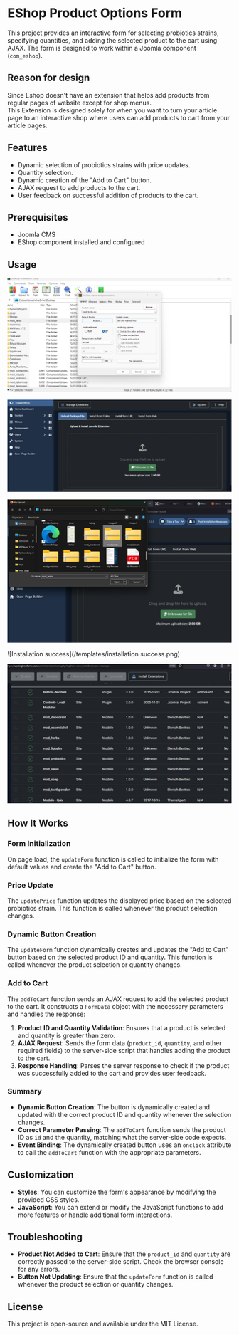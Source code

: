 # EShop Product Options Form

This project provides an interactive form for selecting probiotics strains, specifying quantities, and adding the selected product to the cart using AJAX. The form is designed to work within a Joomla component (`com_eshop`).


## Reason for design

Since Eshop doesn't have an extension that helps add products from regular pages of website except for shop menus.                                          
This Extension is designed solely for when you want to turn your article page to an interactive shop where users can add products to cart from your article pages.

## Features

- Dynamic selection of probiotics strains with price updates.
- Quantity selection.
- Dynamic creation of the "Add to Cart" button.
- AJAX request to add products to the cart.
- User feedback on successful addition of products to the cart.

## Prerequisites

- Joomla CMS
- EShop component installed and configured

## Usage

![Convert to Zip](/templates/convert_to_zip.png)

![Install Extension](/templates/install_extension.png)

![Pick Extension file](/templates/install_extension1.png)

![Installation success](/templates/installation success.png)

![All installed Modules](/templates/mod_screenshots.png)
## How It Works

### Form Initialization

On page load, the `updateForm` function is called to initialize the form with default values and create the "Add to Cart" button.

### Price Update

The `updatePrice` function updates the displayed price based on the selected probiotics strain. This function is called whenever the product selection changes.

### Dynamic Button Creation

The `updateForm` function dynamically creates and updates the "Add to Cart" button based on the selected product ID and quantity. This function is called whenever the product selection or quantity changes.

### Add to Cart

The `addToCart` function sends an AJAX request to add the selected product to the cart. It constructs a `FormData` object with the necessary parameters and handles the response:

1. **Product ID and Quantity Validation**: Ensures that a product is selected and quantity is greater than zero.
2. **AJAX Request**: Sends the form data (`product_id`, `quantity`, and other required fields) to the server-side script that handles adding the product to the cart.
3. **Response Handling**: Parses the server response to check if the product was successfully added to the cart and provides user feedback.

### Summary

- **Dynamic Button Creation**: The button is dynamically created and updated with the correct product ID and quantity whenever the selection changes.
- **Correct Parameter Passing**: The `addToCart` function sends the product ID as `id` and the quantity, matching what the server-side code expects.
- **Event Binding**: The dynamically created button uses an `onclick` attribute to call the `addToCart` function with the appropriate parameters.

## Customization

- **Styles**: You can customize the form's appearance by modifying the provided CSS styles.
- **JavaScript**: You can extend or modify the JavaScript functions to add more features or handle additional form interactions.

## Troubleshooting

- **Product Not Added to Cart**: Ensure that the `product_id` and `quantity` are correctly passed to the server-side script. Check the browser console for any errors.
- **Button Not Updating**: Ensure that the `updateForm` function is called whenever the product selection or quantity changes.

## License

This project is open-source and available under the MIT License.

